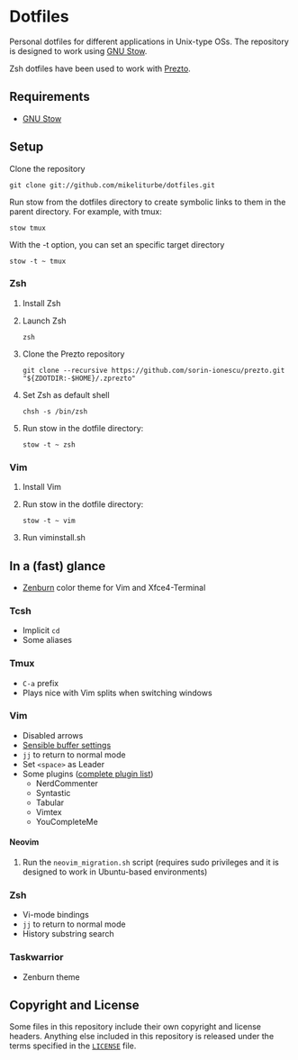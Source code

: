 # Dotfiles
Personal dotfiles for different applications in Unix-type OSs. The repository is designed to work using [GNU Stow](https://www.gnu.org/software/stow/).

Zsh dotfiles have been used to work with [Prezto](https://github.com/sorin-ionescu/prezto).

## Requirements
* [GNU Stow](https://www.gnu.org/software/stow/)

## Setup
Clone the repository

`git clone git://github.com/mikeliturbe/dotfiles.git`

Run stow from the dotfiles directory to create symbolic links to them in the parent directory. For example, with tmux: 

`stow tmux`

With the -t option, you can set an specific target directory

`stow -t ~ tmux`

### Zsh
1. Install Zsh
2. Launch Zsh

    `zsh`

3. Clone the Prezto repository

    `git clone --recursive https://github.com/sorin-ionescu/prezto.git "${ZDOTDIR:-$HOME}/.zprezto"`

4. Set Zsh as default shell

    `chsh -s /bin/zsh`

5. Run stow in the dotfile directory:

    `stow -t ~ zsh`

### Vim
1. Install Vim
2. Run stow in the dotfile directory:

    `stow -t ~ vim`

3. Run viminstall.sh
## In a (fast) glance
* [Zenburn](http://kippura.org/zenburnpage/) color theme for Vim and Xfce4-Terminal


### Tcsh

* Implicit `cd`
* Some aliases

### Tmux

* `C-a` prefix
* Plays nice with Vim splits when switching windows

### Vim

* Disabled arrows
* [Sensible buffer settings](https://joshldavis.com/2014/04/05/vim-tab-madness-buffers-vs-tabs/)
* `jj` to return to normal mode
* Set `<space>` as Leader
* Some plugins ([complete plugin list](https://github.com/mikeliturbe/dotfiles/blob/master/vim/.vim/plugins.vim))
  * NerdCommenter
  * Syntastic
  * Tabular
  * Vimtex
  * YouCompleteMe

#### Neovim
1. Run the `neovim_migration.sh` script (requires sudo privileges and it is designed to work in Ubuntu-based environments)

### Zsh

* Vi-mode bindings
* `jj` to return to normal mode
* History substring search

### Taskwarrior
* Zenburn theme

## Copyright and License
Some files in this repository include their own copyright and license headers. Anything else included in this repository is released under the terms specified in the [`LICENSE`](https://github.com/mikeliturbe/dotfiles/blob/master/LICENSE) file.


